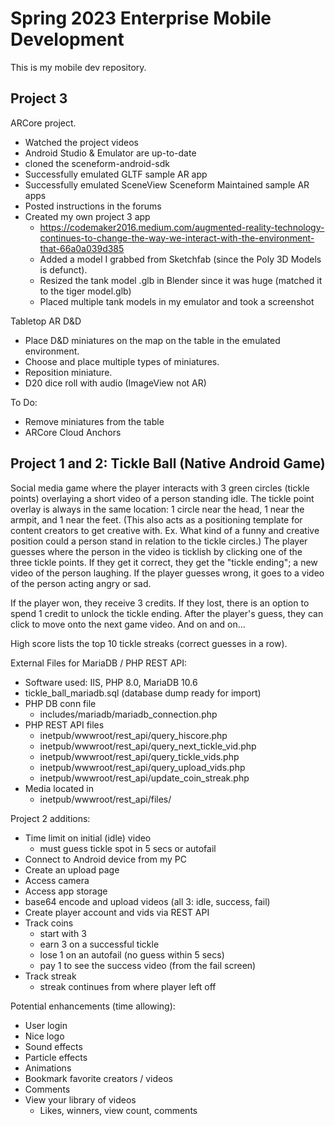 # Spring 2023 Enterprise Mobile Development
This is my mobile dev repository.

## Project 3

ARCore project.
* Watched the project videos
* Android Studio & Emulator are up-to-date
* cloned the sceneform-android-sdk
* Successfully emulated GLTF sample AR app
* Successfully emulated SceneView Sceneform Maintained sample AR apps
* Posted instructions in the forums
* Created my own project 3 app
  * https://codemaker2016.medium.com/augmented-reality-technology-continues-to-change-the-way-we-interact-with-the-environment-that-66a0a039d385
  * Added a model I grabbed from Sketchfab (since the Poly 3D Models is defunct).
  * Resized the tank model .glb in Blender since it was huge (matched it to the tiger model.glb)
  * Placed multiple tank models in my emulator and took a screenshot

Tabletop AR D&D
  * Place D&D miniatures on the map on the table in the emulated environment.
  * Choose and place multiple types of miniatures.
  * Reposition miniature.
  * D20 dice roll with audio (ImageView not AR)

To Do:
  * Remove miniatures from the table
  * ARCore Cloud Anchors


## Project 1 and 2: Tickle Ball (Native Android Game)

Social media game where the player interacts with 3 green circles (tickle points) overlaying a short video of a person standing idle. The tickle point overlay is always in the same location: 1 circle near the head, 1 near the armpit, and 1 near the feet. (This also acts as a positioning template for content creators to get creative with. Ex. What kind of a funny and creative position could a person stand in relation to the tickle circles.) The player guesses where the person in the video is ticklish by clicking one of the three tickle points. If they get it correct, they get the "tickle ending"; a new video of the person laughing. If the player guesses wrong, it goes to a video of the person acting angry or sad.

If the player won, they receive 3 credits. If they lost, there is an option to spend 1 credit to unlock the tickle ending. After the player's guess, they can click to move onto the next game video. And on and on...

High score lists the top 10 tickle streaks (correct guesses in a row).

External Files for MariaDB / PHP REST API:
* Software used: IIS, PHP 8.0, MariaDB 10.6
* tickle_ball_mariadb.sql (database dump ready for import)
* PHP DB conn file
  * includes/mariadb/mariadb_connection.php
* PHP REST API files
  * inetpub/wwwroot/rest_api/query_hiscore.php
  * inetpub/wwwroot/rest_api/query_next_tickle_vid.php
  * inetpub/wwwroot/rest_api/query_tickle_vids.php
  * inetpub/wwwroot/rest_api/query_upload_vids.php
  * inetpub/wwwroot/rest_api/update_coin_streak.php
* Media located in
  * inetpub/wwwroot/rest_api/files/

Project 2 additions:
* Time limit on initial (idle) video
  * must guess tickle spot in 5 secs or autofail
* Connect to Android device from my PC
* Create an upload page
* Access camera
* Access app storage
* base64 encode and upload videos (all 3: idle, success, fail)
* Create player account and vids via REST API
* Track coins
  * start with 3
  * earn 3 on a successful tickle
  * lose 1 on an autofail (no guess within 5 secs)
  * pay 1 to see the success video (from the fail screen)
* Track streak
  * streak continues from where player left off

Potential enhancements (time allowing):
* User login
* Nice logo
* Sound effects
* Particle effects
* Animations
* Bookmark favorite creators / videos
* Comments
* View your library of videos
  * Likes, winners, view count, comments
